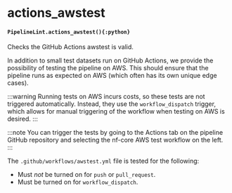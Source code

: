 # actions\_awstest

#### `PipelineLint.actions_awstest(){:python}`

Checks the GitHub Actions awstest is valid.

In addition to small test datasets run on GitHub Actions, we provide the possibility of testing the pipeline on AWS.
This should ensure that the pipeline runs as expected on AWS (which often has its own unique edge cases).

:::warning
Running tests on AWS incurs costs, so these tests are not triggered automatically.
Instead, they use the `workflow_dispatch` trigger, which allows for manual triggering
of the workflow when testing on AWS is desired.
:::

:::note
You can trigger the tests by going to the Actions tab on the pipeline GitHub repository
and selecting the nf-core AWS test workflow on the left.
:::

The `.github/workflows/awstest.yml` file is tested for the following:

* Must *not* be turned on for `push` or `pull_request`.
* Must be turned on for `workflow_dispatch`.
